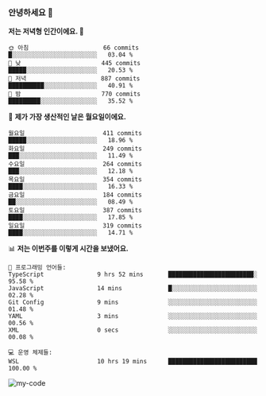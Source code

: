### 안녕하세요 👋

<!--START_SECTION:waka-->
**저는 저녁형 인간이에요. 🦉** 

```text
🌞 아침                     66 commits          █░░░░░░░░░░░░░░░░░░░░░░░░   03.04 % 
🌆 낮　                     445 commits         █████░░░░░░░░░░░░░░░░░░░░   20.53 % 
🌃 저녁                     887 commits         ██████████░░░░░░░░░░░░░░░   40.91 % 
🌙 밤　                     770 commits         █████████░░░░░░░░░░░░░░░░   35.52 % 
```
📅 **제가 가장 생산적인 날은 월요일이에요.** 

```text
월요일                      411 commits         █████░░░░░░░░░░░░░░░░░░░░   18.96 % 
화요일                      249 commits         ███░░░░░░░░░░░░░░░░░░░░░░   11.49 % 
수요일                      264 commits         ███░░░░░░░░░░░░░░░░░░░░░░   12.18 % 
목요일                      354 commits         ████░░░░░░░░░░░░░░░░░░░░░   16.33 % 
금요일                      184 commits         ██░░░░░░░░░░░░░░░░░░░░░░░   08.49 % 
토요일                      387 commits         ████░░░░░░░░░░░░░░░░░░░░░   17.85 % 
일요일                      319 commits         ████░░░░░░░░░░░░░░░░░░░░░   14.71 % 
```


📊 **저는 이번주를 이렇게 시간을 보냈어요.** 

```text
💬 프로그래밍 언어들: 
TypeScript               9 hrs 52 mins       ████████████████████████░   95.58 % 
JavaScript               14 mins             █░░░░░░░░░░░░░░░░░░░░░░░░   02.28 % 
Git Config               9 mins              ░░░░░░░░░░░░░░░░░░░░░░░░░   01.48 % 
YAML                     3 mins              ░░░░░░░░░░░░░░░░░░░░░░░░░   00.56 % 
XML                      0 secs              ░░░░░░░░░░░░░░░░░░░░░░░░░   00.08 % 

💻 운영 체제들: 
WSL                      10 hrs 19 mins      █████████████████████████   100.00 % 
```


<!--END_SECTION:waka-->

![my-code](https://user-images.githubusercontent.com/84620459/224267854-2a193d7d-cbb4-45a1-96cb-c7441507a91e.gif)


<!-- [![Chigomuh's GitHub stats](https://github-readme-stats.vercel.app/api?username=chigomuh&theme=vision-friendly-dark)](https://github.com/anuraghazra/github-readme-stats) -->
<!--
**chigomuh/chigomuh** is a ✨ _special_ ✨ repository because its `README.md` (this file) appears on your GitHub profile.

Here are some ideas to get you started:

- 🔭 I’m currently working on ...
- 🌱 I’m currently learning ...
- 👯 I’m looking to collaborate on ...
- 🤔 I’m looking for help with ...
- 💬 Ask me about ...
- 📫 How to reach me: ...
- 😄 Pronouns: ...
- ⚡ Fun fact: ...
-->
